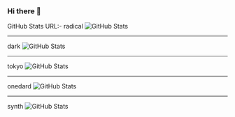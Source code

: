 ### Hi there 👋

<!--
**MLeys/MLeys** is a ✨ _special_ ✨ repository because its `README.md` (this file) appears on your GitHub profile.

Here are some ideas to get you started:

- 🔭 I’m currently working on ...
- 🌱 I’m currently learning ...
- 👯 I’m looking to collaborate on ...
- 🤔 I’m looking for help with ...
- 💬 Ask me about ...
- 📫 How to reach me: ...
- 😄 Pronouns: ...
- ⚡ Fun fact: ...
-->

GitHub Stats URL:-
radical
![GitHub Stats](https://github-readme-stats.vercel.app/api?username=mleys&theme=highcontrast)
***
dark
![GitHub Stats](https://github-readme-stats.vercel.app/api?username=mleys&theme=dark)
***
tokyo
![GitHub Stats](https://github-readme-stats.vercel.app/api?username=mleys&theme=tokyonight)
***
onedard
![GitHub Stats](https://github-readme-stats.vercel.app/api?username=mleys&theme=onedark)
***
synth
![GitHub Stats](https://github-readme-stats.vercel.app/api?username=mleys&theme=synthwave)
